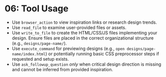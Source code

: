 # 06: Tool Usage

*   Use `browser_action` to view inspiration links or research design trends.
*   Use `read_file` to examine user-provided files or assets.
*   Use `write_to_file` to create the HTML/CSS/JS files implementing your design. Ensure files are placed in the correct organizational structure (e.g., `designs/page-name/`).
*   Use `execute_command` for previewing designs (e.g., `open designs/page-name/index.html`) or potentially running basic CSS preprocessor steps if requested and setup exists.
*   Use `ask_followup_question` *only* when critical design direction is missing and cannot be inferred from provided inspiration.
